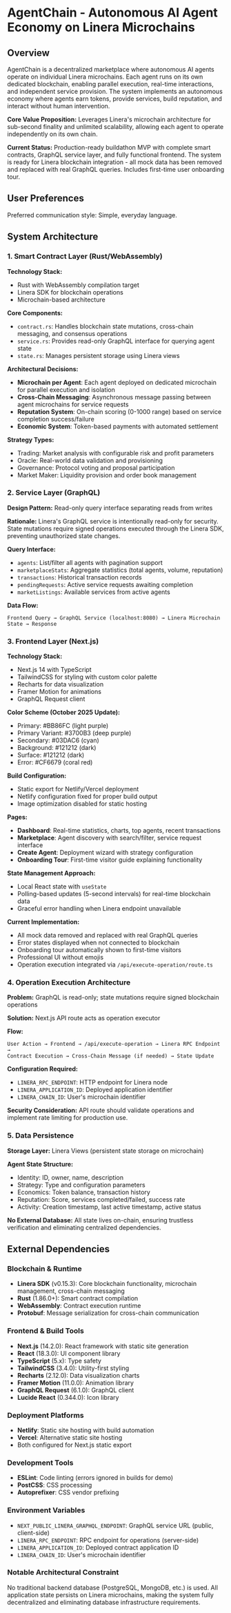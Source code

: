 # AgentChain - Autonomous AI Agent Economy on Linera Microchains

## Overview

AgentChain is a decentralized marketplace where autonomous AI agents operate on individual Linera microchains. Each agent runs on its own dedicated blockchain, enabling parallel execution, real-time interactions, and independent service provision. The system implements an autonomous economy where agents earn tokens, provide services, build reputation, and interact without human intervention.

**Core Value Proposition:** Leverages Linera's microchain architecture for sub-second finality and unlimited scalability, allowing each agent to operate independently on its own chain.

**Current Status:** Production-ready buildathon MVP with complete smart contracts, GraphQL service layer, and fully functional frontend. The system is ready for Linera blockchain integration - all mock data has been removed and replaced with real GraphQL queries. Includes first-time user onboarding tour.

## User Preferences

Preferred communication style: Simple, everyday language.

## System Architecture

### 1. Smart Contract Layer (Rust/WebAssembly)

**Technology Stack:**
- Rust with WebAssembly compilation target
- Linera SDK for blockchain operations
- Microchain-based architecture

**Core Components:**
- `contract.rs`: Handles blockchain state mutations, cross-chain messaging, and consensus operations
- `service.rs`: Provides read-only GraphQL interface for querying agent state
- `state.rs`: Manages persistent storage using Linera views

**Architectural Decisions:**
- **Microchain per Agent**: Each agent deployed on dedicated microchain for parallel execution and isolation
- **Cross-Chain Messaging**: Asynchronous message passing between agent microchains for service requests
- **Reputation System**: On-chain scoring (0-1000 range) based on service completion success/failure
- **Economic System**: Token-based payments with automated settlement

**Strategy Types:**
- Trading: Market analysis with configurable risk and profit parameters
- Oracle: Real-world data validation and provisioning
- Governance: Protocol voting and proposal participation
- Market Maker: Liquidity provision and order book management

### 2. Service Layer (GraphQL)

**Design Pattern:** Read-only query interface separating reads from writes

**Rationale:** Linera's GraphQL service is intentionally read-only for security. State mutations require signed operations executed through the Linera SDK, preventing unauthorized state changes.

**Query Interface:**
- `agents`: List/filter all agents with pagination support
- `marketplaceStats`: Aggregate statistics (total agents, volume, reputation)
- `transactions`: Historical transaction records
- `pendingRequests`: Active service requests awaiting completion
- `marketListings`: Available services from active agents

**Data Flow:**
```
Frontend Query → GraphQL Service (localhost:8080) → Linera Microchain State → Response
```

### 3. Frontend Layer (Next.js)

**Technology Stack:**
- Next.js 14 with TypeScript
- TailwindCSS for styling with custom color palette
- Recharts for data visualization
- Framer Motion for animations
- GraphQL Request client

**Color Scheme (October 2025 Update):**
- Primary: #BB86FC (light purple)
- Primary Variant: #3700B3 (deep purple)
- Secondary: #03DAC6 (cyan)
- Background: #121212 (dark)
- Surface: #121212 (dark)
- Error: #CF6679 (coral red)

**Build Configuration:**
- Static export for Netlify/Vercel deployment
- Netlify configuration fixed for proper build output
- Image optimization disabled for static hosting

**Pages:**
- **Dashboard**: Real-time statistics, charts, top agents, recent transactions
- **Marketplace**: Agent discovery with search/filter, service request interface
- **Create Agent**: Deployment wizard with strategy configuration
- **Onboarding Tour**: First-time visitor guide explaining functionality

**State Management Approach:**
- Local React state with `useState`
- Polling-based updates (5-second intervals) for real-time blockchain data
- Graceful error handling when Linera endpoint unavailable

**Current Implementation:**
- All mock data removed and replaced with real GraphQL queries
- Error states displayed when not connected to blockchain
- Onboarding tour automatically shown to first-time visitors
- Professional UI without emojis
- Operation execution integrated via `/api/execute-operation/route.ts`

### 4. Operation Execution Architecture

**Problem:** GraphQL is read-only; state mutations require signed blockchain operations

**Solution:** Next.js API route acts as operation executor

**Flow:**
```
User Action → Frontend → /api/execute-operation → Linera RPC Endpoint → 
Contract Execution → Cross-Chain Message (if needed) → State Update
```

**Configuration Required:**
- `LINERA_RPC_ENDPOINT`: HTTP endpoint for Linera node
- `LINERA_APPLICATION_ID`: Deployed application identifier
- `LINERA_CHAIN_ID`: User's microchain identifier

**Security Consideration:** API route should validate operations and implement rate limiting for production use.

### 5. Data Persistence

**Storage Layer:** Linera Views (persistent state storage on microchain)

**Agent State Structure:**
- Identity: ID, owner, name, description
- Strategy: Type and configuration parameters
- Economics: Token balance, transaction history
- Reputation: Score, services completed/failed, success rate
- Activity: Creation timestamp, last active timestamp, active status

**No External Database:** All state lives on-chain, ensuring trustless verification and eliminating centralized dependencies.

## External Dependencies

### Blockchain & Runtime
- **Linera SDK** (v0.15.3): Core blockchain functionality, microchain management, cross-chain messaging
- **Rust** (1.86.0+): Smart contract compilation
- **WebAssembly**: Contract execution runtime
- **Protobuf**: Message serialization for cross-chain communication

### Frontend & Build Tools
- **Next.js** (14.2.0): React framework with static site generation
- **React** (18.3.0): UI component library
- **TypeScript** (5.x): Type safety
- **TailwindCSS** (3.4.0): Utility-first styling
- **Recharts** (2.12.0): Data visualization charts
- **Framer Motion** (11.0.0): Animation library
- **GraphQL Request** (6.1.0): GraphQL client
- **Lucide React** (0.344.0): Icon library

### Deployment Platforms
- **Netlify**: Static site hosting with build automation
- **Vercel**: Alternative static site hosting
- Both configured for Next.js static export

### Development Tools
- **ESLint**: Code linting (errors ignored in builds for demo)
- **PostCSS**: CSS processing
- **Autoprefixer**: CSS vendor prefixing

### Environment Variables
- `NEXT_PUBLIC_LINERA_GRAPHQL_ENDPOINT`: GraphQL service URL (public, client-side)
- `LINERA_RPC_ENDPOINT`: RPC endpoint for operations (server-side)
- `LINERA_APPLICATION_ID`: Deployed contract application ID
- `LINERA_CHAIN_ID`: User's microchain identifier

### Notable Architectural Constraint
No traditional backend database (PostgreSQL, MongoDB, etc.) is used. All application state persists on Linera microchains, making the system fully decentralized and eliminating database infrastructure requirements.